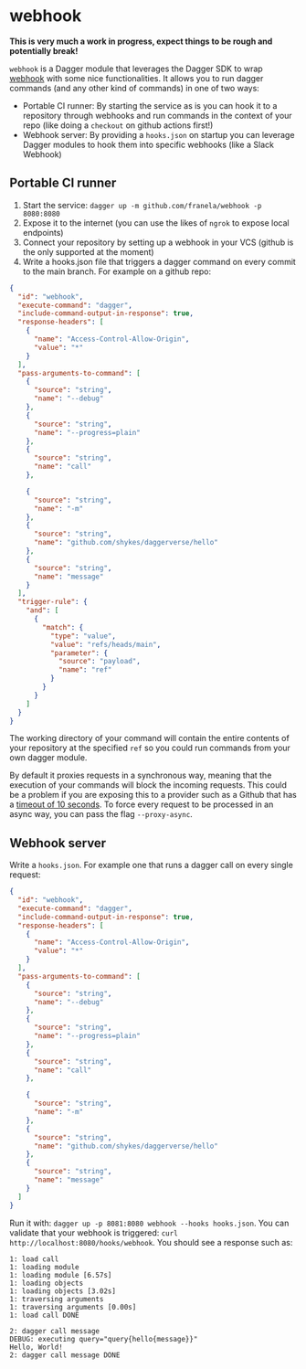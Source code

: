 # webhook

**This is very much a work in progress, expect things to be rough and potentially break!**

`webhook` is a Dagger module that leverages the Dagger SDK to wrap [webhook](https://github/adnanh/webhook) with some nice functionalities. It allows you to run dagger commands (and any other kind of commands) in one of two ways:
- Portable CI runner: By starting the service as is you can hook it to a repository through webhooks and run commands in the context of your repo (like doing a `checkout` on github actions first!)
- Webhook server: By providing a `hooks.json` on startup you can leverage Dagger modules to hook them into specific webhooks (like a Slack Webhook)

## Portable CI runner
1. Start the service: `dagger up -m github.com/franela/webhook -p 8080:8080`
2. Expose it to the internet (you can use the likes of `ngrok` to expose local endpoints)
3. Connect your repository by setting up a webhook in your VCS (github is the only supported at the moment)
4. Write a hooks.json file that triggers a dagger command on every commit to the main branch. For example on a github repo:
```json
{
  "id": "webhook",
  "execute-command": "dagger",
  "include-command-output-in-response": true,
  "response-headers": [
    {
      "name": "Access-Control-Allow-Origin",
      "value": "*"
    }
  ],
  "pass-arguments-to-command": [
    {
      "source": "string",
      "name": "--debug"
    },
    {
      "source": "string",
      "name": "--progress=plain"
    },
    {
      "source": "string",
      "name": "call"
    },

    {
      "source": "string",
      "name": "-m"
    },
    {
      "source": "string",
      "name": "github.com/shykes/daggerverse/hello"
    },
    {
      "source": "string",
      "name": "message"
    }
  ],
  "trigger-rule": {
    "and": [
      {
        "match": {
          "type": "value",
          "value": "refs/heads/main",
          "parameter": {
            "source": "payload",
            "name": "ref"
          }
        }
      }
    ]
  }
}
```

The working directory of your command will contain the entire contents of your repository at the specified `ref` so you could run commands from your own dagger module.

By default it proxies requests in a synchronous way, meaning that the execution of your commands will block the incoming requests. This could be a problem if you are exposing this to a provider such as a Github that has a [timeout of 10 seconds](https://docs.github.com/en/webhooks/testing-and-troubleshooting-webhooks/troubleshooting-webhooks#timed-out). To force every request to be processed in an async way, you can pass the flag `--proxy-async`.

## Webhook server
Write a `hooks.json`. For example one that runs a dagger call on every single request:
```json
{
  "id": "webhook",
  "execute-command": "dagger",
  "include-command-output-in-response": true,
  "response-headers": [
    {
      "name": "Access-Control-Allow-Origin",
      "value": "*"
    }
  ],
  "pass-arguments-to-command": [
    {
      "source": "string",
      "name": "--debug"
    },
    {
      "source": "string",
      "name": "--progress=plain"
    },
    {
      "source": "string",
      "name": "call"
    },

    {
      "source": "string",
      "name": "-m"
    },
    {
      "source": "string",
      "name": "github.com/shykes/daggerverse/hello"
    },
    {
      "source": "string",
      "name": "message"
    }
  ]
}
```

Run it with: `dagger up -p 8081:8080 webhook --hooks hooks.json`. You can validate that your webhook is triggered: `curl http://localhost:8080/hooks/webhook`. You should see a response such as:
```
1: load call
1: loading module
1: loading module [6.57s]
1: loading objects
1: loading objects [3.02s]
1: traversing arguments
1: traversing arguments [0.00s]
1: load call DONE

2: dagger call message
DEBUG: executing query="query{hello{message}}"
Hello, World!
2: dagger call message DONE
```
